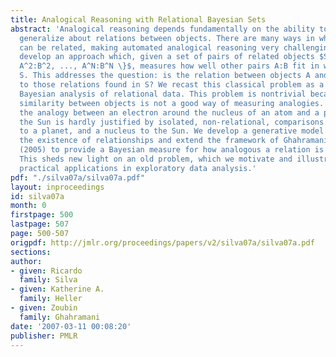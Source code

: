 ```yaml
---
title: Analogical Reasoning with Relational Bayesian Sets
abstract: 'Analogical reasoning depends fundamentally on the ability to learn and
  generalize about relations between objects. There are many ways in which objects
  can be related, making automated analogical reasoning very challenging. Here we
  develop an approach which, given a set of pairs of related objects $S = \{A^1:B^1,
  A^2:B^2, ..., A^N:B^N \}$, measures how well other pairs A:B fit in with the set
  S. This addresses the question: is the relation between objects A and B analogous
  to those relations found in S? We recast this classical problem as a problem of
  Bayesian analysis of relational data. This problem is nontrivial because direct
  similarity between objects is not a good way of measuring analogies. For instance,
  the analogy between an electron around the nucleus of an atom and a planet around
  the Sun is hardly justified by isolated, non-relational, comparisons of an electron
  to a planet, and a nucleus to the Sun. We develop a generative model for predicting
  the existence of relationships and extend the framework of Ghahramani and Heller
  (2005) to provide a Bayesian measure for how analogous a relation is to other relations.
  This sheds new light on an old problem, which we motivate and illustrate through
  practical applications in exploratory data analysis.'
pdf: "./silva07a/silva07a.pdf"
layout: inproceedings
id: silva07a
month: 0
firstpage: 500
lastpage: 507
page: 500-507
origpdf: http://jmlr.org/proceedings/papers/v2/silva07a/silva07a.pdf
sections: 
author:
- given: Ricardo
  family: Silva
- given: Katherine A.
  family: Heller
- given: Zoubin
  family: Ghahramani
date: '2007-03-11 00:08:20'
publisher: PMLR
---
```

